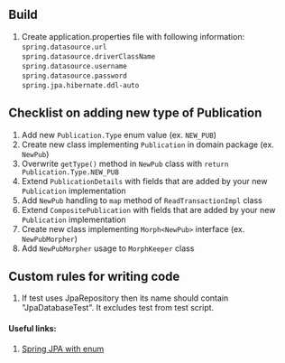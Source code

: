 ## Build
1. Create application.properties file with following information:  
`spring.datasource.url`  
`spring.datasource.driverClassName`   
`spring.datasource.username`  
`spring.datasource.password`  
`spring.jpa.hibernate.ddl-auto`

## Checklist on adding new type of Publication
1. Add new `Publication.Type` enum value (ex. `NEW_PUB`)
2. Create new class implementing `Publication` in domain package (ex. `NewPub`)
3. Overwrite `getType()` method in `NewPub` class with `return Publication.Type.NEW_PUB`
4. Extend `PublicationDetails` with fields that are added by your new `Publication` implementation 
5. Add `NewPub` handling to `map` method of `ReadTransactionImpl` class
6. Extend `CompositePublication` with fields that are added by your new `Publication` implementation
7. Create new class implementing `Morph<NewPub>` interface (ex. `NewPubMorpher`)
8. Add `NewPubMorpher` usage to `MorphKeeper` class

## Custom rules for writing code
1. If test uses JpaRepository then its name should contain "JpaDatabaseTest". It excludes test from test script.

#### Useful links:
1. [Spring JPA with enum]

[Spring JPA with enum]:https://www.baeldung.com/jpa-persisting-enums-in-jpa
